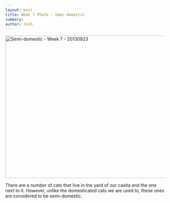 ```yaml
---
layout: post
title: Week 7 Photo - Semi-domestic
summary:
author: Josh
---
```


<a href="http://www.flickr.com/photos/jbranchaud/10008454366/"
title="Semi-domestic - Week 7 - 20130923 by jbranchaud, on Flickr"><img
src="http://farm4.staticflickr.com/3811/10008454366_235b4ac5bc_c.jpg"
width="800" height="450" alt="Semi-domestic - Week 7 - 20130923"></a>

There are a number of cats that live in the yard of our casita and the one
next to it. However, unlike the domesticated cats we are used to, these ones
are considered to be semi-domestic.
